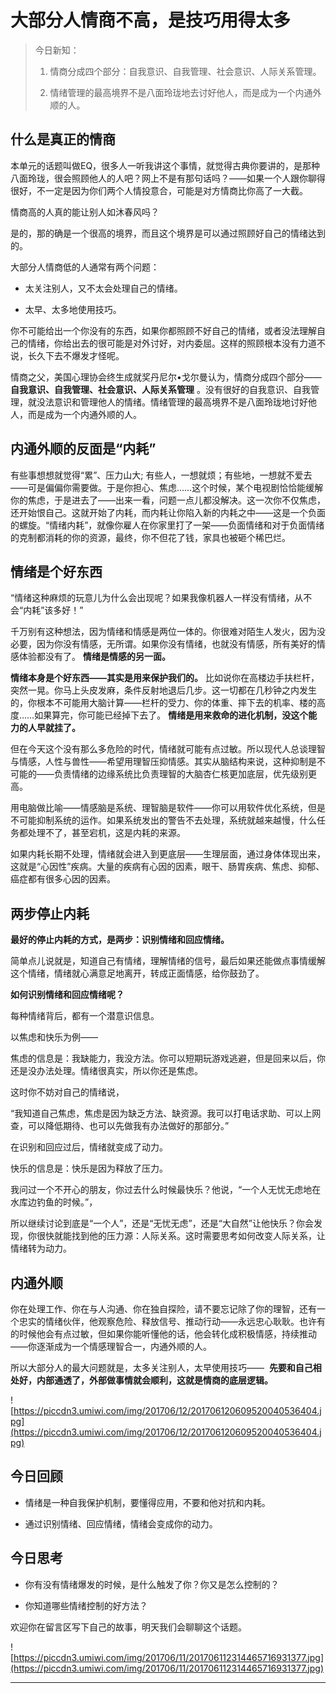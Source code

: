 # 大部分人情商不高，是技巧用得太多

> 今日新知：
> 
> 1. 情商分成四个部分：自我意识、自我管理、社会意识、人际关系管理。
> 
> 2. 情绪管理的最高境界不是八面玲珑地去讨好他人，而是成为一个内通外顺的人。

## 什么是真正的情商

本单元的话题叫做EQ，很多人一听我讲这个事情，就觉得古典你要讲的，是那种八面玲珑，很会照顾他人的人吧？网上不是有那句话吗？——如果一个人跟你聊得很好，不一定是因为你们两个人情投意合，可能是对方情商比你高了一大截。

情商高的人真的能让别人如沐春风吗？

是的，那的确是一个很高的境界，而且这个境界是可以通过照顾好自己的情绪达到的。

大部分人情商低的人通常有两个问题：

* 太关注别人，又不太会处理自己的情绪。

* 太早、太多地使用技巧。

你不可能给出一个你没有的东西，如果你都照顾不好自己的情绪，或者没法理解自己的情绪，你给出去的很可能是对外讨好，对内委屈。这样的照顾根本没有力道不说，长久下去不爆发才怪呢。

情商之父，美国心理协会终生成就奖丹尼尔•戈尔曼认为，情商分成四个部分—— **自我意识、自我管理、社会意识、人际关系管理** 。没有很好的自我意识、自我管理，就没法意识和管理他人的情绪。情绪管理的最高境界不是八面玲珑地讨好他人，而是成为一个内通外顺的人。

## 内通外顺的反面是“内耗”

有些事想想就觉得“累”、压力山大; 有些人，一想就烦；有些地，一想就不爱去——可是偏偏你需要做。于是你担心、焦虑……这个时候，某个电视剧恰恰能缓解你的焦虑，于是进去了——出来一看，问题一点儿都没解决。这一次你不仅焦虑，还开始恨自己。这就开始了内耗，而内耗让你陷入新的内耗之中——这是一个负面的螺旋。“情绪内耗”，就像你雇人在你家里打了一架——负面情绪和对于负面情绪的克制都消耗的你的资源，最终，你不但花了钱，家具也被砸个稀巴烂。

## 情绪是个好东西

“情绪这种麻烦的玩意儿为什么会出现呢？如果我像机器人一样没有情绪，从不会“内耗”该多好！”

千万别有这种想法，因为情绪和情感是两位一体的。你很难对陌生人发火，因为没必要，因为你没有情感，无所谓。如果你没有情绪，也就没有情感，所有美好的情感体验都没有了。 **情绪是情感的另一面。**

 **情绪本身是个好东西——其实是用来保护我们的。** 比如说你在高楼边手扶栏杆，突然一晃。你马上头皮发麻，条件反射地退后几步。这一切都在几秒钟之内发生的，你根本不可能用大脑计算——栏杆的受力、你的体重、摔下去的机率、楼的高度……如果算完，你可能已经掉下去了。 **情绪是用来救命的进化机制，没这个能力的人早就挂了。**

但在今天这个没有那么多危险的时代，情绪就可能有点过敏。所以现代人总谈理智与情感，人性与兽性——希望用理智压抑情感。其实从脑结构来说，这种抑制是不可能的——负责情绪的边缘系统比负责理智的大脑杏仁核更加底层，优先级别更高。

用电脑做比喻——情感脑是系统、理智脑是软件——你可以用软件优化系统，但是不可能抑制系统的运作。如果系统发出的警告不去处理，系统就越来越慢，什么任务都处理不了，甚至宕机，这是内耗的来源。

如果内耗长期不处理，情绪就会进入到更底层——生理层面，通过身体体现出来，这就是“心因性”疾病。大量的疾病有心因的因素，眼干、肠胃疾病、焦虑、抑郁、癌症都有很多心因的因素。

## 两步停止内耗

 **最好的停止内耗的方式，是两步：识别情绪和回应情绪。**

简单点儿说就是，知道自己有情绪，理解情绪的信号，最后如果还能做点事情缓解这个情绪，情绪就心满意足地离开，转成正面情感，给你鼓劲了。

 **如何识别情绪和回应情绪呢？**

每种情绪背后，都有一个潜意识信息。

以焦虑和快乐为例——

焦虑的信息是：我缺能力，我没方法。你可以短期玩游戏逃避，但是回来以后，你还是没办法处理。情绪很真实，所以你还是焦虑。

这时你不妨对自己的情绪说，

“我知道自己焦虑，焦虑是因为缺乏方法、缺资源。我可以打电话求助、可以上网查，可以降低期待、也可以先做我有办法做好的那部分。”

在识别和回应过后，情绪就变成了动力。

快乐的信息是：快乐是因为释放了压力。

我问过一个不开心的朋友，你过去什么时候最快乐？他说，“一个人无忧无虑地在水库边钓鱼的时候。”，

所以继续讨论到底是“一个人”，还是“无忧无虑”，还是“大自然”让他快乐？你会发现，你很快就能找到他的压力源：人际关系。这时需要思考如何改变人际关系，让情绪转为动力。

## 内通外顺

你在处理工作、你在与人沟通、你在独自探险，请不要忘记除了你的理智，还有一个忠实的情绪伙伴，他观察危险、释放信号、推动行动——永远忠心耿耿。也许有的时候他会有点过敏，但如果你能听懂他的话，他会转化成积极情感，持续推动——你逐渐成为一个情感理智合一，内通外顺的人。

所以大部分人的最大问题就是，太多关注别人，太早使用技巧——  **先要和自己相处好，内部通透了，外部做事情就会顺利，这就是情商的底层逻辑。**

![https://piccdn3.umiwi.com/img/201706/12/201706120609520040536404.jpg](https://piccdn3.umiwi.com/img/201706/12/201706120609520040536404.jpg)

## 今日回顾

* 情绪是一种自我保护机制，要懂得应用，不要和他对抗和内耗。

* 通过识别情绪、回应情绪，情绪会变成你的动力。

## 今日思考

* 你有没有情绪爆发的时候，是什么触发了你？你又是怎么控制的？

* 你知道哪些情绪控制的好方法？

欢迎你在留言区写下自己的故事，明天我们会聊聊这个话题。

![https://piccdn3.umiwi.com/img/201706/11/201706112314465716931377.jpg](https://piccdn3.umiwi.com/img/201706/11/201706112314465716931377.jpg)

---
